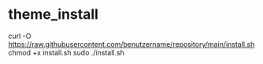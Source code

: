 # theme_install

curl -O https://raw.githubusercontent.com/benutzername/repository/main/install.sh
chmod +x install.sh
sudo ./install.sh

